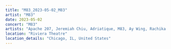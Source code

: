 ```yaml
---
title: "M83_2023-05-02_M83"
artist: "M83"
date: 2023-05-02
concert: "M83"
artists: "Apache 207, Jeremiah Chiu, Adriatique, M83, Ay Wing, Rachika Nayar"
location: "Riviera Theatre"
location_details: "Chicago, IL, United States"
---
```

